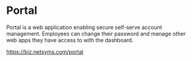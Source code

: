 Portal
======

Portal is a web application enabling secure self-serve account management. 
Employees can change their password and manage other web apps they have access 
to with the dashboard.

https://biz.netsyms.com/portal